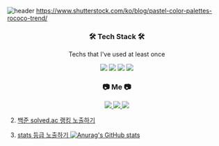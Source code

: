 ![header](https://capsule-render.vercel.app/api?type=wave&color=F2EEE5&height=300&section=header&text=capsule%20render&fontSize=90)
https://www.shutterstock.com/ko/blog/pastel-color-palettes-rococo-trend/

<h3 align="center">🛠 Tech Stack 🛠</h3>
<p align="center"> Techs that I've used at least once </p>
<p align="center">
  <img src="https://img.shields.io/badge/Python-3776AB?style=flat-square&logo=Python&logoColor=white"/>
  <img src="https://img.shields.io/badge/Dart-0175C2?style=flat-square&logo=Dart&logoColor=white"/>
  <img src="https://img.shields.io/badge/Flutter-02569B?style=flat-square&logo=Flutter&logoColor=white"/>
  <img src="https://img.shields.io/badge/C++-00599C?style=flat-square&logo=C%2B%2B&logoColor=white"/>
</p>

<h3 align="center">  📷 Me 📷 </h3>
<p align="center">
  <a href="https://velog.io/@hello_hidi"><img src="https://img.shields.io/badge/Gmail-EA4335?style=flat-square&logo=Gmail&logoColor=white"/>
  <a href="https://www.instagram.com/hello_hidi/"><img src="https://img.shields.io/badge/Instagram-E4405F?style=flat-square&logo=Instagram&logoColor=white"/>
  <a href="https://velog.io/@hello_hidi"><img src="https://img.shields.io/badge/Velog-rgb(18 184 134)?style=flat-square&logo=Vector Logo Zone&logoColor=white"/>
 </p>

2) 백준 solved.ac 랭킹 노출하기

3) stats 등급 노출하기
![Anurag's GitHub stats](https://github-readme-stats.vercel.app/api?username=HELLOHIDI&show_icons=true&theme=radical)

